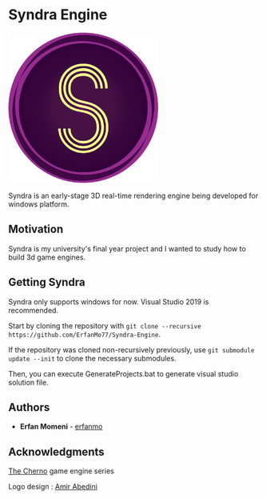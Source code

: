 # Syndra Engine
<img src="https://github.com/ErfanMo77/Syndra/blob/master/Syndra-Editor/assets/Logo/GITLOGO.png" width="300" height="300">

Syndra is an early-stage 3D real-time rendering engine being developed for windows platform.

## Motivation
Syndra is my university's final year project and I wanted to study how to build 3d game engines.

## Getting Syndra
Syndra only supports windows for now.
Visual Studio 2019 is recommended.

Start by cloning the repository with `git clone --recursive https://github.com/ErfanMo77/Syndra-Engine`.

If the repository was cloned non-recursively previously, use `git submodule update --init` to clone the necessary submodules.

Then, you can execute GenerateProjects.bat to generate visual studio solution file.

## Authors

* **Erfan Momeni** - [erfanmo](https://github.com/ErfanMo77)

## Acknowledgments
[The Cherno](https://www.youtube.com/channel/UCQ-W1KE9EYfdxhL6S4twUNw) game engine series

Logo design : [Amir Abedini](https://gitlab.com/musashi1997)
